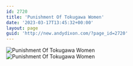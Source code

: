 ```yaml
---
id: 2720
title: 'Punishment Of Tokugawa Women'
date: '2023-03-17T13:45:32+00:00'
layout: page
guid: 'http://new.andydixon.com/?page_id=2720'
---
```


![Punishment Of Tokugawa Women](https://i0.wp.com/assets.g8x2.ldn.idrivee2-23.com/posters/Punishment%20Of%20Tokugawa%20Women%2001.jpg?w=1200&ssl=1 "Punishment Of Tokugawa Women")  
![Punishment Of Tokugawa Women](https://i0.wp.com/assets.g8x2.ldn.idrivee2-23.com/posters/Punishment%20Of%20Tokugawa%20Women%2002.jpg?w=1200&ssl=1 "Punishment Of Tokugawa Women")